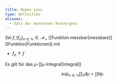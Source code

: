 ```yaml
---
title: Beppo Levi
type: definition
aliases:
  - Satz der monotonen Konvergenz
---
```


Sei $f, (f_n)_{n \in \mathbb{N}} \in \mathcal{M}_+$ [[Funktion messbar|messbare]] [[Funktion|Funktionen]] mit
- $f_n \uparrow f$

Es gilt für das $\mu$-[[μ-Integral|Integral]]

$$
	\sup_{n \in \mathbb{N}} \int f_n d\mu = \int f d\mu
$$
